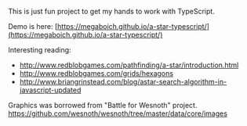 
This is just fun project to get my hands to work with TypeScript.

Demo is here: [https://megaboich.github.io/a-star-typescript/](https://megaboich.github.io/a-star-typescript/)

Interesting reading:
- http://www.redblobgames.com/pathfinding/a-star/introduction.html
- http://www.redblobgames.com/grids/hexagons
- http://www.briangrinstead.com/blog/astar-search-algorithm-in-javascript-updated

Graphics was borrowed from "Battle for Wesnoth" project.
https://github.com/wesnoth/wesnoth/tree/master/data/core/images
